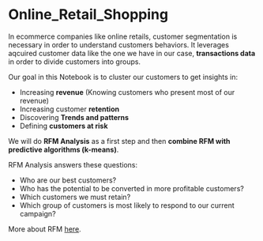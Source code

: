 # Online_Retail_Shopping

In ecommerce companies like online retails, customer segmentation is necessary in order to understand customers behaviors. It leverages aqcuired customer data like the one we have in our case, **transactions data** in order to divide customers into groups. 

Our goal in this Notebook is to cluster our customers to get insights in:
- Increasing **revenue** (Knowing customers who present most of our revenue)
- Increasing customer **retention**
- Discovering **Trends and patterns** 
- Defining **customers at risk**

We will do **RFM Analysis** as a first step and then **combine RFM with predictive algorithms (k-means)**. 

RFM Analysis answers these questions:
- Who are our best customers?
- Who has the potential to be converted in more profitable customers?
- Which customers we must retain?
- Which group of customers is most likely to respond to our current campaign?

More about RFM [here](https://www.putler.com/rfm-analysis/).
